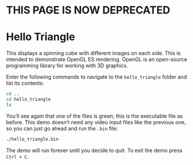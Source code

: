 # THIS PAGE IS NOW DEPRECATED

# Hello Triangle

This displays a spinning cube with different images on each side. This is intended to demonstrate OpenGL ES rendering. OpenGL is an open-source programming library for working with 3D graphics.

Enter the following commands to navigate to the `hello_triangle` folder and list its contents:

```bash
cd ..
cd hello_triangle
ls
```

You’ll see again that one of the files is green; this is the executable file as before. This demo doesn’t need any video input files like the previous one, so you can just go ahead and run the `.bin` file:

```bash
./hello_triangle.bin
```

The demo will run forever until you decide to quit. To exit the demo press `Ctrl + C`.
